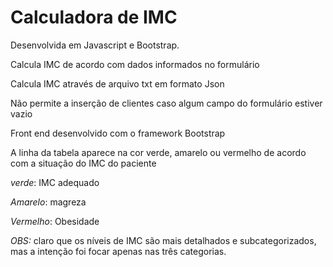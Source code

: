 
# Calculadora de IMC

Desenvolvida em Javascript e Bootstrap.

Calcula IMC de  acordo com dados informados no formulário

Calcula IMC através de arquivo txt em formato Json

Não permite a inserção de clientes caso algum campo do formulário estiver vazio

Front end desenvolvido com o framework Bootstrap

A linha da tabela aparece na cor verde, amarelo ou vermelho de acordo com a situação do IMC do paciente

*verde*: IMC adequado

*Amarelo*: magreza

*Vermelho*: Obesidade

*OBS:* claro que os níveis de IMC são mais detalhados e subcategorizados, mas a intenção foi focar apenas nas três categorias.
